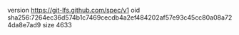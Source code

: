 version https://git-lfs.github.com/spec/v1
oid sha256:7264ec36d574b1c7469cecdb4a2ef484202af57e93c45cc80a08a724da8e7ad9
size 4633
